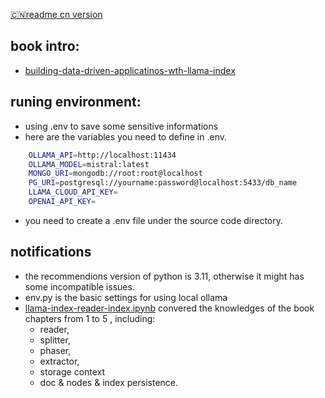 
[🇨🇳readme cn version](README_CN.md)

## book intro:
* [building-data-driven-applicatinos-wth-llama-index](https://www.packtpub.com/en-us/product/building-data-driven-applications-with-llamaindex-9781835089507)

## runing environment:
- using .env to save some sensitive informations
- here are the variables you need to define in .env.
```sh
    OLLAMA_API=http://localhost:11434
    OLLAMA_MODEL=mistral:latest
    MONGO_URI=mongodb://root:root@localhost
    PG_URI=postgresql://yourname:password@localhost:5433/db_name
    LLAMA_CLOUD_API_KEY=
    OPENAI_API_KEY=
```
- you need to create a .env file under the source code directory.

## notifications
* the recommendions version of python is 3.11, otherwise it might has some incompatible issues.
* env.py is the basic settings for using local ollama
* [llama-index-reader-index.ipynb](llama-index-reader-index.ipynb) convered the knowledges of the book chapters from 1 to 5 , including:
    * reader, 
    * splitter, 
    * phaser, 
    * extractor, 
    * storage context 
    * doc & nodes & index persistence.